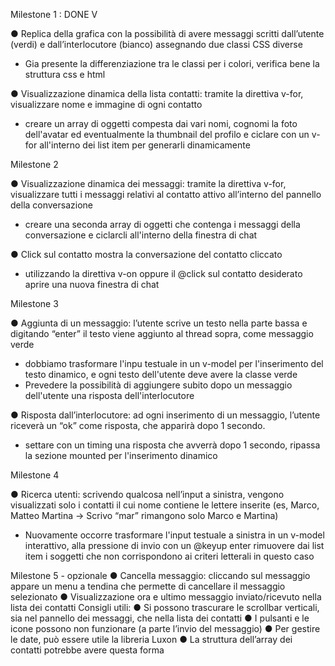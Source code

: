 Milestone 1 : DONE V

● Replica della grafica con la possibilità di avere messaggi scritti dall’utente (verdi) e
dall’interlocutore (bianco) assegnando due classi CSS diverse

- Gia presente la differenziazione tra le classi per i colori, verifica bene la struttura css e html 

● Visualizzazione dinamica della lista contatti: tramite la direttiva v-for, visualizzare
nome e immagine di ogni contatto

- creare un array di oggetti compesta dai vari nomi, cognomi la foto dell'avatar ed eventualmente la thumbnail del profilo e ciclare con un v-for all'interno dei list item per generarli dinamicamente

Milestone 2

● Visualizzazione dinamica dei messaggi: tramite la direttiva v-for, visualizzare tutti i
messaggi relativi al contatto attivo all’interno del pannello della conversazione

- creare una seconda array di oggetti che contenga i messaggi della conversazione e ciclarcli all'interno della finestra di chat

● Click sul contatto mostra la conversazione del contatto cliccato
- utilizzando la direttiva v-on oppure il @click sul contatto desiderato aprire una nuova finestra di chat

Milestone 3

● Aggiunta di un messaggio: l’utente scrive un testo nella parte bassa e digitando
“enter” il testo viene aggiunto al thread sopra, come messaggio verde

- dobbiamo trasformare l'inpu testuale in un v-model per l'inserimento del testo dinamico, e ogni testo dell'utente deve avere la classe verde
- Prevedere la possibilità di aggiungere subito dopo un messaggio dell'utente una risposta dell'interlocutore

● Risposta dall’interlocutore: ad ogni inserimento di un messaggio, l’utente riceverà
un “ok” come risposta, che apparirà dopo 1 secondo.
- settare con un timing una risposta che avverrà dopo 1 secondo, ripassa la sezione mounted per l'inserimento dinamico 

Milestone 4

● Ricerca utenti: scrivendo qualcosa nell’input a sinistra, vengono visualizzati solo i
contatti il cui nome contiene le lettere inserite (es, Marco, Matteo Martina -> Scrivo
“mar” rimangono solo Marco e Martina)
- Nuovamente occorre trasformare l'input testuale a sinistra in un v-model interattivo, alla pressione di invio con un @keyup enter rimuovere dai list item i soggetti che non corrispondono ai criteri letterali in questo caso 






<!-- Bonus section -->
Milestone 5 - opzionale
● Cancella messaggio: cliccando sul messaggio appare un menu a tendina che
permette di cancellare il messaggio selezionato
● Visualizzazione ora e ultimo messaggio inviato/ricevuto nella lista dei contatti
Consigli utili:
● Si possono trascurare le scrollbar verticali, sia nel pannello dei messaggi, che nella
lista dei contatti
● I pulsanti e le icone possono non funzionare (a parte l’invio del messaggio)
● Per gestire le date, può essere utile la libreria Luxon
● La struttura dell’array dei contatti potrebbe avere questa forma